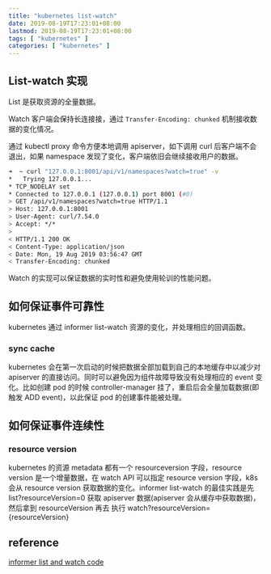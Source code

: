 ```yaml
---
title: "kubernetes list-watch"
date: 2019-08-19T17:23:01+08:00
lastmod: 2019-08-19T17:23:01+08:00
tags: [ "kubernetes" ]
categories: [ "kubernetes" ]
---
```


## List-watch 实现

List 是获取资源的全量数据。

Watch 客户端会保持长连接接，通过 ```Transfer-Encoding: chunked``` 机制接收数据的变化情况。 

通过 kubectl proxy 命令方便本地调用 apiserver，如下调用 curl 后客户端不会退出，如果 namespace 发现了变化，客户端依旧会继续接收用户的数据。

```bash
➜  ~ curl "127.0.0.1:8001/api/v1/namespaces?watch=true" -v
*   Trying 127.0.0.1...
* TCP_NODELAY set
* Connected to 127.0.0.1 (127.0.0.1) port 8001 (#0)
> GET /api/v1/namespaces?watch=true HTTP/1.1
> Host: 127.0.0.1:8001
> User-Agent: curl/7.54.0
> Accept: */*
>
< HTTP/1.1 200 OK
< Content-Type: application/json
< Date: Mon, 19 Aug 2019 03:56:47 GMT
< Transfer-Encoding: chunked
```

Watch 的实现可以保证数据的实时性和避免使用轮训的性能问题。

## 如何保证事件可靠性

kubernetes 通过 informer list-watch 资源的变化，并处理相应的回调函数。

### sync cache
kubernetes 会在第一次启动的时候把数据全部加载到自己的本地缓存中以减少对 apiserver 的直接访问。同时可以避免因为组件故障导致没有处理相应的 event 变化。比如创建 pod 的时候 controller-manager 挂了，重启后会全量加载数据(即触发 ADD event)，以此保证 pod 的创建事件能被处理。

## 如何保证事件连续性

### resource version

kubernetes 的资源 metadata 都有一个 resourceversion 字段，resource version 是一个增量数据，在 watch API 可以指定 resource version 字段，k8s 会从 resource version 获取数据的变化。informer list-watch 的最佳实践是先 list?resourceVersion=0 获取 apiserver 数据(apiserver 会从缓存中获取数据)，然后拿到 resourceVersion 再去 执行 watch?resourceVersion={resourceVersion}

## reference
[informer list and watch code](https://github.com/kubernetes/kubernetes/blob/master/staging/src/k8s.io/client-go/tools/cache/reflector.go#L159~L312)